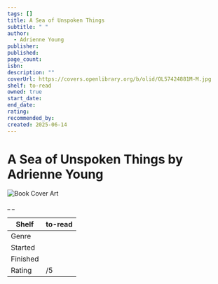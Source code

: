 ```yaml
---
tags: []
title: A Sea of Unspoken Things
subtitle: " "
author:
  - Adrienne Young
publisher: 
published: 
page_count: 
isbn: 
description: ""
coverUrl: https://covers.openlibrary.org/b/olid/OL57424881M-M.jpg
shelf: to-read
owned: true
start_date: 
end_date: 
rating: 
recommended_by: 
created: 2025-06-14
---
```


# A Sea of Unspoken Things by Adrienne Young

![Book Cover Art](https://covers.openlibrary.org/b/olid/OL57424881M-M.jpg)

_ _

| Shelf | to-read |
| --- | --- |
| Genre |  |
| Started |  |
| Finished |  |
| Rating | /5 |

